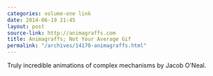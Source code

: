 ```yaml
---
categories: volume-one link
date: 2014-06-19 21:45
layout: post
source-link: http://animagraffs.com
title: Animagraffs; Not Your Average Gif
permalink: "/archives/14170-animagraffs.html"
---
```



Truly incredible animations of complex mechanisms by Jacob O'Neal. 
